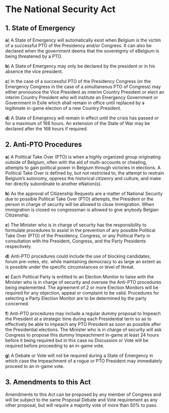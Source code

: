 # The National Security Act

## 1. State of Emergency

**a**) A State of Emergency will automatically exist when Belgium is the victim of a successful PTO of the Presidency and/or Congress. It can also be declared when the government deems that the sovereignty of eBelgium is being threatened by a PTO.



**b**) A State of Emergency may only be declared by the president or in his absence the vice president. 

**c**) In the case of a successful PTO of the Presidency Congress (or the Emergency Congress in the case of a simultaneous PTO of Congress) may either pronounce the Vice President as interim Country President or elect an interim Country President who will institute an Emergency Government or Government in Exile which shall remain in office until replaced by a legitimate in-game election of a new Country President.

**d**) A State of Emergency will remain in effect until the crisis has passed or for a maximum of 168 hours. An extension of the State of War may be declared after the 168 hours if required.

## 2. Anti-PTO Procedures

**a**) A Political Take Over (PTO) is when a highly organized group originating outside of Belgium, often with the aid of multi-accounts or cheating, attempts to gain political power in Belgium through victories in elections. A Political Take Over is defined by, but not restricted to, the attempt to restrain Belgium’s autonomy, oppress the historical citizenry and culture, and make her directly subordinate to another eNation(s).

**b**) As the approval of Citizenship Requests are a matter of National Security due to possible Political Take Over (PTO) attempts, the President or the person in charge of security will be allowed to close Immigration. When immigration is closed no congressman is allowed to give anybody Belgian Citizenship.

**c**) The Minister who is in charge of security has the responsibility to formulate procedures to assist in the prevention of any possible Political Take Over (PTO) of the Presidency, Congress, or any Political Party in consultation with the President, Congress, and the Party Presidents respectively.

**d**) Anti-PTO procedures could include the use of blocking candidates, forum pre-votes, etc. while maintaining democracy to as large an extent as is possible under the specific circumstances or level of threat.

**e**) Each Political Party is entitled to an Election Monitor to liaise with the Minister who is in charge of security and oversee the Anti-PTO procedures being implemented. The agreement of 2 or more Election Monitors will be required for any objection, appeal or complaint to be valid. Procedures for selecting a Party Election Monitor are to be determined by the party concerned.

**f**) Anti-PTO procedures may include a regular dummy proposal to Impeach the President at a strategic time during each Presidential term so as to effectively be able to impeach any PTO President as soon as possible after the Presidential elections. The Minister who is in charge of security will ask Congress to propose this dummy Impeachment in-game at least 24 hours before it being required but in this case no Discussion or Vote will be required before proceeding to an in-game vote.

**g**) A Debate or Vote will not be required during a State of Emergency in which case the Impeachment of a rogue or PTO President may immediately proceed to an in-game vote.

## 3. Amendments to this Act

Amendments to this Act can be proposed by any member of Congress and will be subject to the same Proposal Debate and Vote requirement as any other proposal, but will require a majority vote of more than 50% to pass.

